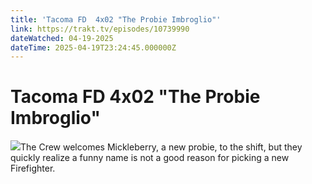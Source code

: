 ```yaml
---
title: 'Tacoma FD  4x02 "The Probie Imbroglio"' 
link: https://trakt.tv/episodes/10739990
dateWatched: 04-19-2025
dateTime: 2025-04-19T23:24:45.000000Z
---
```

# Tacoma FD  4x02 "The Probie Imbroglio"

![](https://walter-r2.trakt.tv/images/episodes/010/739/990/screenshots/thumb/b61f11b67d.jpg)The Crew welcomes Mickleberry, a new probie, to the shift, but they quickly realize a funny name is not a good reason for picking a new Firefighter.